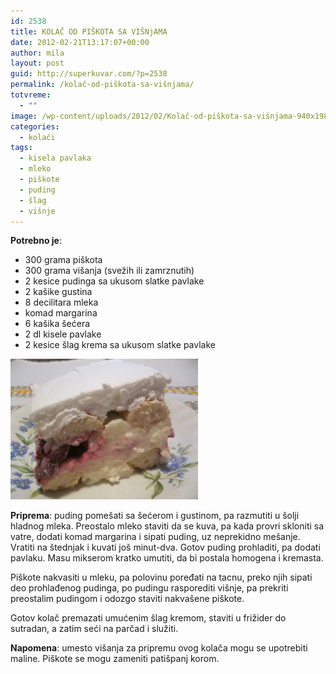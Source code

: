 ```yaml
---
id: 2538
title: KOLAČ OD PIŠKOTA SA VIŠNjAMA
date: 2012-02-21T13:17:07+00:00
author: mila
layout: post
guid: http://superkuvar.com/?p=2538
permalink: /kolač-od-piškota-sa-višnjama/
totvreme:
  - ""
image: /wp-content/uploads/2012/02/Kolač-od-piškota-sa-višnjama-940x198.jpg
categories:
  - kolači
tags:
  - kisela pavlaka
  - mleko
  - piškote
  - puding
  - šlag
  - višnje
---
```

**Potrebno je**:

  * 300 grama piškota
  * 300 grama višanja (svežih ili zamrznutih)
  * 2 kesice pudinga sa ukusom slatke pavlake
  * 2 kašike gustina
  * 8 decilitara mleka
  * komad margarina
  * 6 kašika šećera
  * 2 dl kisele pavlake
  * 2 kesice šlag krema sa ukusom slatke pavlake

<img class="alignnone size-medium wp-image-2539" title="Kolač od piškota sa višnjama" src="/wp-content/uploads/2012/02/Kolač-od-piškota-sa-višnjama-1024x768.jpg" alt="" width="300" height="225" /> 

**Priprema**: puding pomešati sa šećerom i gustinom, pa razmutiti u šolji hladnog mleka. Preostalo mleko staviti da se kuva, pa kada provri skloniti sa vatre, dodati komad margarina i sipati puding, uz neprekidno mešanje. Vratiti na štednjak i kuvati još minut-dva. Gotov puding prohladiti, pa dodati pavlaku. Masu mikserom kratko umutiti, da bi postala homogena i kremasta.

Piškote nakvasiti u mleku, pa polovinu poređati na tacnu, preko njih sipati deo prohlađenog pudinga, po pudingu rasporediti višnje, pa prekriti preostalim pudingom i odozgo staviti nakvašene piškote.

Gotov kolač premazati umućenim šlag kremom, staviti u frižider do sutradan, a zatim seći na parčad i služiti.

**Napomena**:   umesto višanja za pripremu ovog kolača mogu se upotrebiti maline. Piškote se mogu zameniti patišpanj korom.